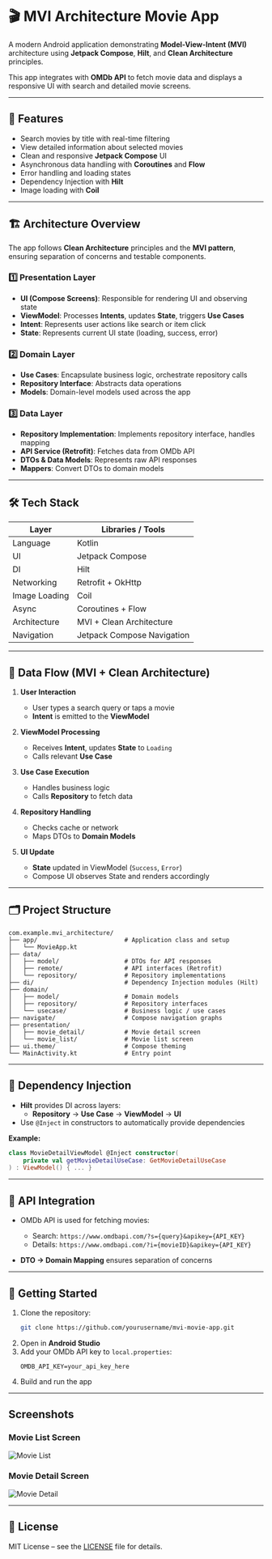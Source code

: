 # 🎬 MVI Architecture Movie App

A modern Android application demonstrating **Model-View-Intent (MVI)** architecture using **Jetpack Compose**, **Hilt**, and **Clean Architecture** principles.  

This app integrates with **OMDb API** to fetch movie data and displays a responsive UI with search and detailed movie screens.

---

## 📱 Features

- Search movies by title with real-time filtering  
- View detailed information about selected movies  
- Clean and responsive **Jetpack Compose** UI  
- Asynchronous data handling with **Coroutines** and **Flow**  
- Error handling and loading states  
- Dependency Injection with **Hilt**  
- Image loading with **Coil**  

---

## 🏗 Architecture Overview

The app follows **Clean Architecture** principles and the **MVI pattern**, ensuring separation of concerns and testable components.

### 1️⃣ Presentation Layer
- **UI (Compose Screens)**: Responsible for rendering UI and observing state  
- **ViewModel**: Processes **Intents**, updates **State**, triggers **Use Cases**  
- **Intent**: Represents user actions like search or item click  
- **State**: Represents current UI state (loading, success, error)  

### 2️⃣ Domain Layer
- **Use Cases**: Encapsulate business logic, orchestrate repository calls  
- **Repository Interface**: Abstracts data operations  
- **Models**: Domain-level models used across the app  

### 3️⃣ Data Layer
- **Repository Implementation**: Implements repository interface, handles mapping  
- **API Service (Retrofit)**: Fetches data from OMDb API  
- **DTOs & Data Models**: Represents raw API responses  
- **Mappers**: Convert DTOs to domain models  

---

## 🛠 Tech Stack

| Layer | Libraries / Tools |
|-------|-----------------|
| Language | Kotlin |
| UI | Jetpack Compose |
| DI | Hilt |
| Networking | Retrofit + OkHttp |
| Image Loading | Coil |
| Async | Coroutines + Flow |
| Architecture | MVI + Clean Architecture |
| Navigation | Jetpack Compose Navigation |

---

## 🔄 Data Flow (MVI + Clean Architecture)

1. **User Interaction**  
   - User types a search query or taps a movie  
   - **Intent** is emitted to the **ViewModel**

2. **ViewModel Processing**  
   - Receives **Intent**, updates **State** to `Loading`  
   - Calls relevant **Use Case**  

3. **Use Case Execution**  
   - Handles business logic  
   - Calls **Repository** to fetch data  

4. **Repository Handling**  
   - Checks cache or network  
   - Maps DTOs to **Domain Models**  

5. **UI Update**  
   - **State** updated in ViewModel (`Success`, `Error`)  
   - Compose UI observes State and renders accordingly  

---

## 🗂 Project Structure

```
com.example.mvi_architecture/
├── app/                        # Application class and setup
│   └── MovieApp.kt
├── data/
│   ├── model/                  # DTOs for API responses
│   ├── remote/                 # API interfaces (Retrofit)
│   └── repository/             # Repository implementations
├── di/                         # Dependency Injection modules (Hilt)
├── domain/
│   ├── model/                  # Domain models
│   ├── repository/             # Repository interfaces
│   └── usecase/                # Business logic / use cases
├── navigate/                   # Compose navigation graphs
├── presentation/
│   ├── movie_detail/           # Movie detail screen
│   └── movie_list/             # Movie list screen
├── ui.theme/                   # Compose theming
└── MainActivity.kt             # Entry point
```

---

## 🧩 Dependency Injection

- **Hilt** provides DI across layers:  
  - **Repository** → **Use Case** → **ViewModel** → **UI**
- Use `@Inject` in constructors to automatically provide dependencies  

**Example:**

```kotlin
class MovieDetailViewModel @Inject constructor(
    private val getMovieDetailUseCase: GetMovieDetailUseCase
) : ViewModel() { ... }
```

---

## 📡 API Integration

- OMDb API is used for fetching movies:  
  - Search: `https://www.omdbapi.com/?s={query}&apikey={API_KEY}`  
  - Details: `https://www.omdbapi.com/?i={movieID}&apikey={API_KEY}`  

- **DTO → Domain Mapping** ensures separation of concerns

---

## 🚀 Getting Started

1. Clone the repository:  
   ```bash
   git clone https://github.com/yourusername/mvi-movie-app.git
   ```
2. Open in **Android Studio**  
3. Add your OMDb API key to `local.properties`:  
   ```
   OMDB_API_KEY=your_api_key_here
   ```
4. Build and run the app  

---

## Screenshots

### Movie List Screen
![Movie List](screenshots/movie_list.png)

### Movie Detail Screen
![Movie Detail](screenshots/movie_detail.png)

---

## 📝 License

MIT License – see the [LICENSE](LICENSE) file for details.
